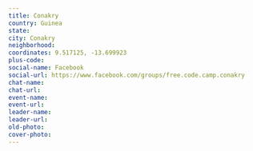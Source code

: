 ```yaml
---
title: Conakry
country: Guinea
state: 
city: Conakry
neighborhood: 
coordinates: 9.517125, -13.699923
plus-code:
social-name: Facebook
social-url: https://www.facebook.com/groups/free.code.camp.conakry
chat-name:
chat-url:
event-name:
event-url:
leader-name:
leader-url:
old-photo: 
cover-photo:
---
```

